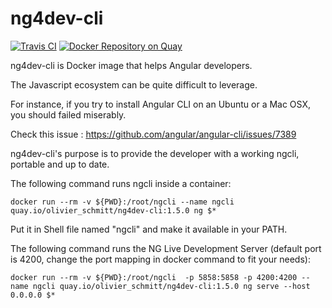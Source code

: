 # ng4dev-cli

[![Travis CI](https://travis-ci.org/olivier-schmitt/ngcli-docker.svg?branch=1.5-branch)](https://travis-ci.org/olivier-schmitt/ngcli-docker)
[![Docker Repository on Quay](https://travis-ci.org/olivier-schmitt/status "Docker Repository on Quay")](https://quay.io/repository/olivier_schmitt/ng4dev-cli)


ng4dev-cli is Docker image that helps Angular developers.

The Javascript ecosystem can be quite difficult to leverage.

For instance, if you try to install Angular CLI on an Ubuntu or a Mac OSX, you should failed miserably.

Check this issue : https://github.com/angular/angular-cli/issues/7389

ng4dev-cli's purpose is to provide the developer with a working ngcli, portable and up to date.

The following command runs ngcli inside a container:
```shell
docker run --rm -v ${PWD}:/root/ngcli --name ngcli quay.io/olivier_schmitt/ng4dev-cli:1.5.0 ng $*
``` 

Put it in Shell file named "ngcli" and make it available in your PATH.

The following command runs the NG Live Development Server (default port is 4200, change the port mapping in docker command to fit your needs): 
```shell
docker run --rm -v ${PWD}:/root/ngcli  -p 5858:5858 -p 4200:4200 --name ngcli quay.io/olivier_schmitt/ng4dev-cli:1.5.0 ng serve --host 0.0.0.0 $*
``` 